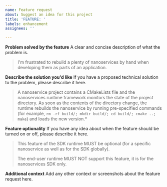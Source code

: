 ```yaml
---
name: Feature request
about: Suggest an idea for this project
title: 'FEATURE: '
labels: enhancement
assignees: ''

---
```


**Problem solved by the feature**
A clear and concise description of what the problem is.

> I'm frustrated to rebuild a plenty of nanoservices by hand when developing them as parts of an application.

**Describe the solution you'd like**
If you have a proposed technical solution to the problem, please describe it here.

> A nanoservice project contains a CMakeLists file and the nanoservices runtime framework monitors the state of the project directory. As soon as the contents of the directory change, the runtime rebuilds the nanoservice by running pre-specified commands (for example, `rm -rf build/; mkdir build/; cd build/; cmake ..; make`) and loads the new version.*

**Feature optionality**
If you have any idea about when the feature should be turned on or off, please describe it here.

> This feature of the SDK runtime MUST be optional (for a specific nanoservice as well as for the SDK globally).
> 
> The end-user runtime MUST NOT support this feature, it is for the nanoservices SDK only.

**Additional context**
Add any other context or screenshots about the feature request here.
